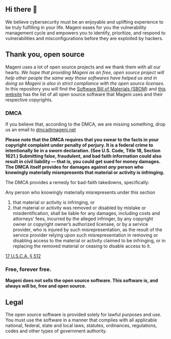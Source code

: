 ## Hi there 👋

We believe cybersecurity must be an enjoyable and uplifting experience to be truly fulfilling in your life. Mageni eases for you the vulnerability management cycle and empowers you to identify, prioritize, and respond to vulnerabilities and misconfigurations before they are exploited by hackers.

## Thank you, open source
Mageni uses a lot of open source projects and we thank them with all our hearts. *We hope that providing Mageni as an free, open source project will help other people the same way those softwares have helped us and in doing so Mageni is also in strict compliance with the open source licenses.* In this repository you will find the <a href="https://github.com/mageni/mageni/tree/master/sbom" target="_blank">Software Bill of Materials (SBOM)</a> and <a href="https://www.mageni.net/opensource" target="_blank">this website</a> has the list of all open source software that Mageni uses and their respective copyrights. 

### DMCA

If you believe that, according to the DMCA, we are missing something, drop us an email to dmca@mageni.net

**Please note that the DMCA requires that you swear to the facts in your copyright complaint under penalty of perjury. It is a federal crime to intentionally lie in a sworn declaration. (See U.S. Code, Title 18, Section 1621.) Submitting false, fraudulent, and bad faith information could also result in civil liability — that is, you could get sued for money damages. The DMCA itself provides for damages against <i>any</i> person who knowingly materially misrepresents that material or activity is infringing.**

The DMCA provides a remedy for bad-faith takedowns, specifically:

Any person who knowingly materially misrepresents under this section

1. that material or activity is infringing, or
2. that material or activity was removed or disabled by mistake or misidentification, shall be liable for any damages, including costs and attorneys’ fees, incurred by the alleged infringer, by any copyright owner or copyright owner’s authorized licensee, or by a service provider, who is injured by such misrepresentation, as the result of the service provider relying upon such misrepresentation in removing or disabling access to the material or activity claimed to be infringing, or in replacing the removed material or ceasing to disable access to it.

<a href="https://www.govinfo.gov/content/pkg/USCODE-2011-title17/pdf/USCODE-2011-title17-chap5-sec512.pdf" target="_blank">17 U.S.C.A. § 512</a>

### Free, forever free.

**Mageni does not sells the open source software. This software is, and always will be, free and open source.**

## Legal
The open source software is provided solely for lawful purposes and use. You must use the software in a manner that complies with all applicable national, federal, state and local laws, statutes, ordinances, regulations, codes and other types of government authority.


<!--

# About

🙋‍♀️ A short introduction - what is your organization all about?
🌈 Contribution guidelines - how can the community get involved?
👩‍💻 Useful resources - where can the community find your docs? Is there anything else the community should know?
🍿 Fun facts - what does your team eat for breakfast?
🧙 Remember, you can do mighty things with the power of [Markdown](https://docs.github.com/github/writing-on-github/getting-started-with-writing-and-formatting-on-github/basic-writing-and-formatting-syntax)
-->
